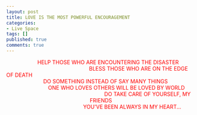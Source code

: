 ```yaml
---
layout: post
title: LOVE IS THE MOST POWERFUL ENCOURAGEMENT
categories:
- Live Space
tags: []
published: true
comments: true
---
```

<p><div>
<div><font color="#ff0000">                     HELP THOSE WHO ARE ENCOUNTERING THE DISASTER</font></div>
<div><font color="#ff0000">                                                        BLESS THOSE WHO ARE ON THE EDGE OF DEATH</font></div>
<div><font color="#ff0000">                         DO SOMETHING INSTEAD OF SAY MANY THINGS</font></div>
<div align="center"><font color="#ff0000">                     ONE WHO LOVES OTHERS WILL BE LOVED BY WORLD</font></div>
<div align="center"><font color="#ff0000">                                                               DO TAKE CARE OF YOURSELF, MY FRIENDS</font></div>
<div><font color="#ff0000">                                                    YOU'VE BEEN ALWAYS IN MY HEART...</font></div></div></p>
